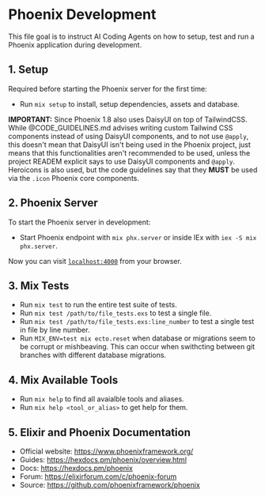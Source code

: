 # Phoenix Development

This file goal is to instruct AI Coding Agents on how to setup, test and run a Phoenix application during development.

## 1. Setup 

Required before starting the Phoenix server for the first time:

* Run `mix setup` to install, setup dependencies, assets and database.

**IMPORTANT:** Since Phoenix 1.8 also uses DaisyUI on top of TailwindCSS. While @CODE_GUIDELINES.md advises writing custom Tailwind CSS components instead of using DaisyUI components, and to not use `@apply`, this doesn't mean that DaisyUI isn't being used in the Phoenix project, just means that this functionalities aren't recommended to be used, unless the project READEM explicit says to use DaisyUI components and `@apply`. Heroicons is also used, but the code guidelines say that they **MUST** be used via the `.icon` Phoenix core components.

## 2. Phoenix Server

To start the Phoenix server in development:

* Start Phoenix endpoint with `mix phx.server` or inside IEx with `iex -S mix phx.server`.

Now you can visit [`localhost:4000`](http://localhost:4000) from your browser.

## 3. Mix Tests

* Run `mix test` to run the entire test suite of tests.
* Run `mix test /path/to/file_tests.exs` to test a single file.
* Run `mix test /path/to/file_tests.exs:line_number` to test a single test in file by line number. 
* Run `MIX_ENV=test mix ecto.reset` when database or migrations seem to be corrupt or mishbeaving. This can occur when swithcting between git branches with different database migrations.

## 4. Mix Available Tools

* Run `mix help` to find all avaialble tools and aliases.
* Run `mix help <tool_or_alias>` to get help for them.

## 5. Elixir and Phoenix Documentation

* Official website: https://www.phoenixframework.org/
* Guides: https://hexdocs.pm/phoenix/overview.html
* Docs: https://hexdocs.pm/phoenix
* Forum: https://elixirforum.com/c/phoenix-forum
* Source: https://github.com/phoenixframework/phoenix
